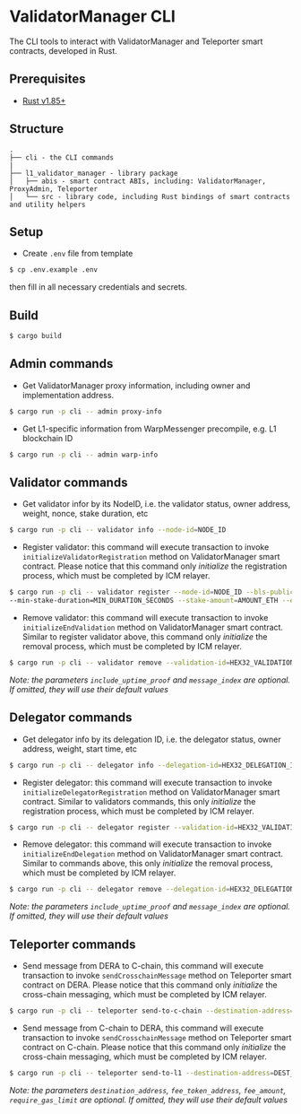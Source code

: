 # ValidatorManager CLI
The CLI tools to interact with ValidatorManager and Teleporter smart contracts, developed in Rust.

## Prerequisites

- [Rust v1.85+](https://www.rust-lang.org/tools/install)

## Structure

```
.
├── cli - the CLI commands
|
├── l1_validator_manager - library package
│   ├── abis - smart contract ABIs, including: ValidatorManager, ProxyAdmin, Teleporter
│   └── src - library code, including Rust bindings of smart contracts and utility helpers
```

## Setup

- Create `.env` file from template

```sh
$ cp .env.example .env
```

then fill in all necessary credentials and secrets.

## Build

```sh
$ cargo build
```

## Admin commands

- Get ValidatorManager proxy information, including owner and implementation address.

```sh
$ cargo run -p cli -- admin proxy-info
```

- Get L1-specific information from WarpMessenger precompile, e.g. L1 blockchain ID

```sh
$ cargo run -p cli -- admin warp-info
```

## Validator commands

- Get validator infor by its NodeID, i.e. the validator status, owner address, weight, nonce, stake duration, etc

```sh
$ cargo run -p cli -- validator info --node-id=NODE_ID
```

- Register validator: this command will execute transaction to invoke `initializeValidatorRegistration` method on ValidatorManager smart contract. Please notice that this command only *initialize* the registration process, which must be completed by ICM relayer.

```sh
$ cargo run -p cli -- validator register --node-id=NODE_ID --bls-public-key=BLS_PUBLIC_KEY --pop=POP --delegation-fee-bips=FEE_BIPS \
--min-stake-duration=MIN_DURATION_SECONDS --stake-amount=AMOUNT_ETH --expiration=EXPIRATION_SECONDS
```

- Remove validator: this command will execute transaction to invoke `initializeEndValidation` method on ValidatorManager smart contract. Similar to register validator above, this command only *initialize* the removal process, which must be completed by ICM relayer.

```sh
$ cargo run -p cli -- validator remove --validation-id=HEX32_VALIDATION_ID --include-uptime-proof=TRUE_FALSE --message-index=0 
```

*Note: the parameters `include_uptime_proof` and `message_index` are optional. If omitted, they will use their default values*

## Delegator commands

- Get delegator info by its delegation ID, i.e. the delegator status, owner address, weight, start time, etc

```sh
$ cargo run -p cli -- delegator info --delegation-id=HEX32_DELEGATION_ID
```

- Register delegator: this command will execute transaction to invoke `initializeDelegatorRegistration` method on ValidatorManager smart contract. Similar to validators commands, this only *initialize* the registration process, which must be completed by ICM relayer.

```sh
$ cargo run -p cli -- delegator register --validation-id=HEX32_VALIDATION_ID --stake-amount=AMOUNT_ETH
```

- Remove delegator: this command will execute transaction to invoke `initializeEndDelegation` method on ValidatorManager smart contract. Similar to commands above, this only *initialize* the removal process, which must be completed by ICM relayer.

```sh
$ cargo run -p cli -- delegator remove --delegation-id=HEX32_DELEGATION_ID --include-uptime-proof=TRUE_FALSE --message-index=0 
```

*Note: the parameters `include_uptime_proof` and `message_index` are optional. If omitted, they will use their default values*

## Teleporter commands

- Send message from DERA to C-chain, this command will execute transaction to invoke `sendCrosschainMessage` method on Teleporter smart contract on DERA. Please notice that this command only *initialize* the cross-chain messaging, which must be completed by ICM relayer.

```sh
$ cargo run -p cli -- teleporter send-to-c-chain --destination-address=DEST_ADDRESS --fee-token-address=FEE_TOKEN_ADDRESS --fee-amount=FEE_AMOUNT --required-gas-limit=GAS_LIMIT --message=BYTES_MESSAGE
```

- Send message from C-chain to DERA, this command will execute transaction to invoke `sendCrosschainMessage` method on Teleporter smart contract on C-chain. Please notice that this command only *initialize* the cross-chain messaging, which must be completed by ICM relayer.

```sh
$ cargo run -p cli -- teleporter send-to-l1 --destination-address=DEST_ADDRESS --fee-token-address=FEE_TOKEN_ADDRESS --fee-amount=FEE_AMOUNT --required-gas-limit=GAS_LIMIT --message=BYTES_MESSAGE
```

*Note: the parameters `destination_address`, `fee_token_address`, `fee_amount`, `require_gas_limit` are optional. If omitted, they will use their default values*